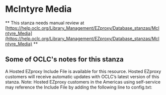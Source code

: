 # McIntyre Media
** This stanza needs manual review at [https://help.oclc.org/Library_Management/EZproxy/Database_stanzas/McIntyre_Media](https://help.oclc.org/Library_Management/EZproxy/Database_stanzas/McIntyre_Media) **

## Some of OCLC's notes for this stanza

A Hosted EZproxy Include File is available for this resource. Hosted EZproxy customers will receive automatic updates with OCLC&rsquo;s latest version of this stanza. Note: Hosted EZproxy customers in the Americas using self-service may reference the Include File by adding the following line to config.txt:

&nbsp;

&nbsp;
